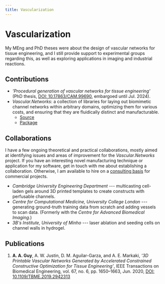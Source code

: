 ```yaml
---
title: Vascularization
---
```


# Vascularization

My MEng and PhD theses were about the design of vascular networks for tissue engineering, and I still provide support to experimental groups regarding this, as well as exploring applications in imaging and industrial reactions.

## Contributions
- _'Procedural generation of vascular networks for tissue engineering'_ (PhD thesis, [DOI: 10.17863/CAM.99690](https://doi.org/10.17863/CAM.99690), embargoed until Jul. 2024).
- _Vascular.Networks_: 
  a collection of libraries for laying out biomimetic channel networks within arbitrary domains, optimizing them for various costs, and ensuring that they are fluidically distinct and manufacturable.
  - <span class="bi-code-slash"></span> [Source](https://github.com/andrewaguy/vascular-networks/)
  - <span class="bi-box-seam"></span> [Package](https://www.nuget.org/packages/vascular.networks/)
  
## Collaborations
I have a few ongoing theoretical and practical collaborations, mostly aimed at identifying issues and areas of improvement for the _Vascular.Networks_ project.
If you have an interesting novel manufacturing technique or application for my software, get in touch with me about establishing a collaboration.
Otherwise, I am available to hire on a [consulting basis](/consulting) for commercial projects.

- *Cambridge University Engineering Department* --- multicasting cell-laden gels around 3D printed templates to create constructs with perfusable channels.
- *Centre for Computational Medicine, University College London* --- generating ground-truth training data from scratch and adding vessels to scan data. (Formerly with the *Centre for Advanced Biomedical Imaging*.)
- *3B's Institute, University of Minho* --- laser ablation and seeding cells on channel walls in hydrogel.

## Publications
1. **A. A. Guy**, A. W. Justin, D. M. Aguilar-Garza, and A. E. Markaki, _‘3D Printable Vascular Networks Generated by Accelerated Constrained Constructive Optimization for Tissue Engineering’_, IEEE Transactions on Biomedical Engineering, vol. 67, no. 6, pp. 1650–1663, Jun. 2020, [DOI: 10.1109/TBME.2019.2942313](https://doi.org/10.1109/TBME.2019.2942313)
